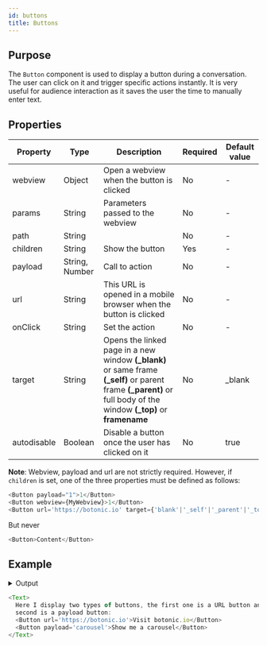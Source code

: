 ```yaml
---
id: buttons
title: Buttons
---
```


## Purpose

The `Button` component is used to display a button during a conversation. The user can click on it and trigger specific actions instantly. It is very useful for audience interaction as it saves the user the time to manually enter text. 

## Properties

| Property | Type           | Description                                                        | Required | Default value |
|----------|----------------|--------------------------------------------------------------------|----------|---------------|
| webview  | Object         | Open a webview when the button is clicked                          | No       | -             |
| params   | String         | Parameters passed to the webview                                   | No       | -             |
| path     | String         |                                                                    | No       | -             |
| children | String         | Show the button                                                    | Yes      | -             |
| payload  | String, Number | Call to action                                                     | No       | -             |
| url      | String         | This URL is opened in a mobile browser when the button is clicked | No       | -             |
| onClick  | String         | Set the action                                                     | No       | -             |
| target  | String         | Opens the linked page in a new window **(_blank)** or same frame **(_self)** or parent frame **(_parent)** or full body of the window **(_top)** or **framename**                                                    | No       | _blank         |
| autodisable  | Boolean         | Disable a button once the user has clicked on it        | No       | true          |



**Note**: Webview, payload and url are not strictly required. However, if `children` is set, one of the three properties must be defined as follows: 
```javascript
<Button payload="1">1</Button>
<Button webview={MyWebview}>1</Button>
<Button url='https://botonic.io' target={'blank'|'_self'|'_parent'|'_top'|'framename'}>Botonic</Button>
```
But never 
```javascript
<Button>Content</Button>
```


## Example

<details>
<summary>Output</summary>

<img src="https://botonic-doc-static.netlify.com/images/buttons.png" width="200"/>

</details>



```javascript
<Text>
  Here I display two types of buttons, the first one is a URL button and the
  second is a payload button:
  <Button url='https://botonic.io'>Visit botonic.io</Button>
  <Button payload='carousel'>Show me a carousel</Button>
</Text>
```
